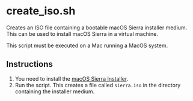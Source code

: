# create_iso.sh
Creates an ISO file containing a bootable macOS Sierra installer medium. This can be used to install macOS Sierra in a
virtual machine.

This script must be executed on a Mac running a MacOS system.

## Instructions

1. You need to install the [macOS Sierra Installer](https://itunes.apple.com/de/app/macos-sierra/id1127487414).
2. Run the script. This creates a file called `sierra.iso` in the directory containing the installer medium.
